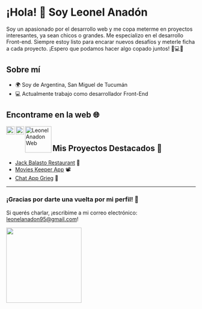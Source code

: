 # ¡Hola! 👋 Soy Leonel Anadón

Soy un apasionado por el desarrollo web y me copa meterme en proyectos interesantes, ya sean chicos o grandes. Me especializo en el desarrollo Front-end. Siempre estoy listo para encarar nuevos desafíos y meterle ficha a cada proyecto. ¡Espero que podamos hacer algo copado juntos! 🎉💻🤘

## Sobre mí

- 🌍 Soy de Argentina, San Miguel de Tucumán
- 💻 Actualmente trabajo como desarrollador Front-End

## Encontrame en la web 🌐

[<img align="left" alt="LinkedIn" width="22px" src="https://raw.githubusercontent.com/paulrobertlloyd/socialmediaicons/main/linkedin-16x16.png" />][linkedin]
[<img align="left" alt="GitHub" width="22px" src="https://raw.githubusercontent.com/paulrobertlloyd/socialmediaicons/main/github-16x16.png" />][github]
[<img align="left" title="Mi web" alt="Leonel Anadon Web" width="70px" src="https://lanadon.com.ar/assets/sign_black-4381804a.png" />][miweb]

<br />

## Mis Proyectos Destacados 🚀

- [Jack Balasto Restaurant](https://github.com/LeonelAnadon/jackbalasto-restaurant) 🍔
- [Movies Keeper App](https://github.com/LeonelAnadon/movies-keeper-app) 📽️
- [Chat App Grieg](https://github.com/LeonelAnadon/chat-app-grieg-client) 🤳

[linkedin]: https://www.linkedin.com/in/leonelanadon/
[github]: https://github.com/LeonelAnadon
[miweb]: https://lanadon.com.ar

<hr />

### ¡Gracias por darte una vuelta por mi perfil! 🌟

Si querés charlar, ¡escribime a mi correo electrónico: leonelanadon95@gmail.com! 

<img align="left" src="https://lanadon.com.ar/assets/sign_black-4381804a.png" width="200">




